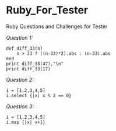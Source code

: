# Ruby_For_Tester
Ruby Questions and Challenges for Tester

*Question 1:*
```
def diff_33(n)
    n > 33 ? ((n-33)*2).abs : (n-33).abs
end
print diff_33(47),"\n" 
print diff_33(17)
```

*Question 2:*
```
i = [1,2,3,4,5]
i.select {|x| x % 2 == 0}
```

*Question 3:*

```
i = [1,2,3,4,5]
i.map {|x| x+1}
```


